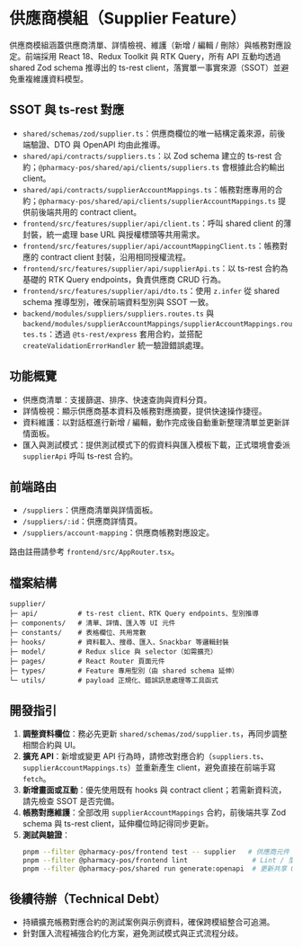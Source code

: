 # 供應商模組（Supplier Feature）

供應商模組涵蓋供應商清單、詳情檢視、維護（新增 / 編輯 / 刪除）與帳務對應設定。前端採用 React 18、Redux Toolkit 與 RTK Query，所有 API 互動均透過 shared Zod schema 推導出的 ts-rest client，落實單一事實來源（SSOT）並避免重複維護資料模型。

## SSOT 與 ts-rest 對應

- `shared/schemas/zod/supplier.ts`：供應商欄位的唯一結構定義來源，前後端驗證、DTO 與 OpenAPI 均由此推導。
- `shared/api/contracts/suppliers.ts`：以 Zod schema 建立的 ts-rest 合約；`@pharmacy-pos/shared/api/clients/suppliers.ts` 會根據此合約輸出 client。
- `shared/api/contracts/supplierAccountMappings.ts`：帳務對應專用的合約；`@pharmacy-pos/shared/api/clients/supplierAccountMappings.ts` 提供前後端共用的 contract client。
- `frontend/src/features/supplier/api/client.ts`：呼叫 shared client 的薄封裝，統一處理 base URL 與授權標頭等共用需求。
- `frontend/src/features/supplier/api/accountMappingClient.ts`：帳務對應的 contract client 封裝，沿用相同授權流程。
- `frontend/src/features/supplier/api/supplierApi.ts`：以 ts-rest 合約為基礎的 RTK Query endpoints，負責供應商 CRUD 行為。
- `frontend/src/features/supplier/api/dto.ts`：使用 `z.infer` 從 shared schema 推導型別，確保前端資料型別與 SSOT 一致。
- `backend/modules/suppliers/suppliers.routes.ts` 與 `backend/modules/supplierAccountMappings/supplierAccountMappings.routes.ts`：透過 `@ts-rest/express` 套用合約，並搭配 `createValidationErrorHandler` 統一驗證錯誤處理。

## 功能概覽

- 供應商清單：支援篩選、排序、快速查詢與資料分頁。
- 詳情檢視：顯示供應商基本資料及帳務對應摘要，提供快速操作捷徑。
- 資料維護：以對話框進行新增 / 編輯，動作完成後自動重新整理清單並更新詳情面板。
- 匯入與測試模式：提供測試模式下的假資料與匯入模板下載，正式環境會委派 `supplierApi` 呼叫 ts-rest 合約。

## 前端路由

- `/suppliers`：供應商清單與詳情面板。
- `/suppliers/:id`：供應商詳情頁。
- `/suppliers/account-mapping`：供應商帳務對應設定。

路由註冊請參考 `frontend/src/AppRouter.tsx`。

## 檔案結構

```text
supplier/
├─ api/          # ts-rest client、RTK Query endpoints、型別推導
├─ components/   # 清單、詳情、匯入等 UI 元件
├─ constants/    # 表格欄位、共用常數
├─ hooks/        # 資料載入、搜尋、匯入、Snackbar 等邏輯封裝
├─ model/        # Redux slice 與 selector（如需擴充）
├─ pages/        # React Router 頁面元件
├─ types/        # Feature 專用型別（由 shared schema 延伸）
└─ utils/        # payload 正規化、錯誤訊息處理等工具函式
```

## 開發指引

1. **調整資料欄位**：務必先更新 `shared/schemas/zod/supplier.ts`，再同步調整相關合約與 UI。
2. **擴充 API**：新增或變更 API 行為時，請修改對應合約（`suppliers.ts`、`supplierAccountMappings.ts`）並重新產生 client，避免直接在前端手寫 `fetch`。
3. **新增畫面或互動**：優先使用既有 hooks 與 contract client；若需新資料流，請先檢查 SSOT 是否完備。
4. **帳務對應維護**：全部改用 `supplierAccountMappings` 合約，前後端共享 Zod schema 與 ts-rest client，延伸欄位時記得同步更新。
5. **測試與驗證**：
   ```bash
   pnpm --filter @pharmacy-pos/frontend test -- supplier   # 供應商元件 / hooks 測試
   pnpm --filter @pharmacy-pos/frontend lint                # Lint / 型別檢查
   pnpm --filter @pharmacy-pos/shared run generate:openapi  # 更新共享 OpenAPI / client
   ```

## 後續待辦（Technical Debt）

- 持續擴充帳務對應合約的測試案例與示例資料，確保跨模組整合可追溯。
- 針對匯入流程補強合約化方案，避免測試模式與正式流程分歧。
